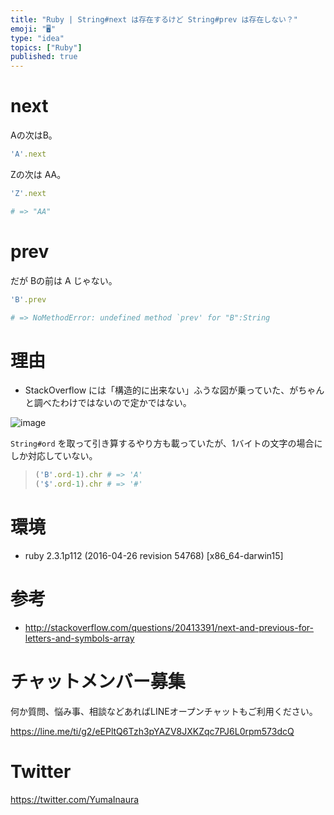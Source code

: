 ```yaml
---
title: "Ruby | String#next は存在するけど String#prev は存在しない？"
emoji: "🖥"
type: "idea"
topics: ["Ruby"]
published: true
---
```


# next

Aの次はB。

```rb
'A'.next
```

Zの次は AA。

```rb
'Z'.next

# => "AA"
```

# prev

だが Bの前は A じゃない。

```rb
'B'.prev

# => NoMethodError: undefined method `prev' for "B":String
```

# 理由

- StackOverflow には「構造的に出来ない」ふうな図が乗っていた、がちゃんと調べたわけではないので定かではない。

![image](https://qiita-image-store.s3.amazonaws.com/0/89618/6432b103-5a91-2942-e7fc-2d8667905a82.png)

`String#ord` を取って引き算するやり方も載っていたが、1バイトの文字の場合にしか対応していない。

>```rb
>('B'.ord-1).chr # => 'A'
>('$'.ord-1).chr # => '#'
>```

# 環境

- ruby 2.3.1p112 (2016-04-26 revision 54768) [x86_64-darwin15]

# 参考

- http://stackoverflow.com/questions/20413391/next-and-previous-for-letters-and-symbols-array








<!-- Update From Qiita API -->

# チャットメンバー募集


何か質問、悩み事、相談などあればLINEオープンチャットもご利用ください。

https://line.me/ti/g2/eEPltQ6Tzh3pYAZV8JXKZqc7PJ6L0rpm573dcQ





# Twitter


https://twitter.com/YumaInaura


<!-- Update From Qiita API -->


